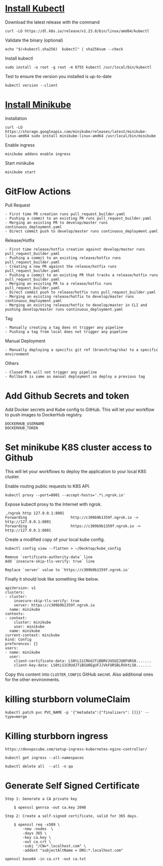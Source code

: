 # [Install Kubectl](https://kubernetes.io/docs/tasks/tools/install-kubectl-linux)
Download the latest release with the command

    curl -LO https://dl.k8s.io/release/v1.23.0/bin/linux/amd64/kubectl

Validate the binary (optional)

    echo "$(<kubectl.sha256)  kubectl" | sha256sum --check

Install kubectl

    sudo install -o root -g root -m 0755 kubectl /usr/local/bin/kubectl

Test to ensure the version you installed is up-to-date

    kubectl version --client


# [Install Minikube](https://minikube.sigs.k8s.io/docs/start)
Installation
    
    curl -LO https://storage.googleapis.com/minikube/releases/latest/minikube-linux-amd64 sudo install minikube-linux-amd64 /usr/local/bin/minikube

Enable ingress

    minikube addons enable ingress

Start minikube

    minikube start

# GitFlow Actions
Pull Request

    - First time PR creation runs pull_request_builder.yaml
    - Pushing a commit to an existing PR runs pull_request_builder.yaml
    - Merging an existing PR to develop/master runs continuous_deployment.yaml
    - Direct commit push to develop/master runs continuous_deployment.yaml

Release/Hotfix

    - First time release/hotfix creation against develop/master runs pull_request_builder.yaml
    - Pushing a commit to an existing release/hotfix runs pull_request_builder.yaml
    - Creating a new PR against the release/hotfix runs pull_request_builder.yaml
    - Pushing a commit to an existing PR that tracks a release/hotfix runs pull_request_builder.yaml
    - Merging an existing PR to a release/hotfix runs pull_request_builder.yaml
    - Direct commit push to release/hotfix runs pull_request_builder.yaml
    - Merging an existing release/hotfix to develop/master runs continuous_deployment.yaml
    - Merging an existing release/hotfix to develop/master in CLI and pushing develop/master runs continuous_deployment.yaml

Tag

    - Manually creating a tag does nt trigger any pipeline
    - Pushing a tag from local does not trigger any pipeline
    
Manual Deployment

    - Manually deploying a specific git ref (branch/tag/sha) to a specific environment

Others

    - Closed PRs will not trigger any pipeline
    - Rollback is same as manual deployment so deploy a previous tag

# Add Github Secrets and token

Add Docker secrets and Kube config to GitHub. This will let your workflow to push images to DockerHub registry.

    DOCKERHUB_USERNAME
    DOCKERHUB_TOKEN


# Set minikube K8S cluster access to Github
This will let your workflows to deploy the application to your local K8S cluster.

Enable routing public requests to K8S API.

    kubectl proxy --port=8001 --accept-hosts='.*\.ngrok.io'

Expose kubectl proxy to the Internet with ngrok.
     
    ./ngrok http 127.0.0.1:8001
    Forwarding                    http://c309b9b1359f.ngrok.io -> http://127.0.0.1:8001
    Forwarding                    https://c309b9b1359f.ngrok.io -> http://127.0.0.1:8001

Create a modified copy of your local kube config.
     
    kubectl config view --flatten > ~/Desktop/kube_config
    
    Remove `certificate-authority-data` line
    Add `insecure-skip-tls-verify: true` line

    Replace `server` value to `https://c309b9b1359f.ngrok.io`
     
Finally it should look like something like below.
    

    apiVersion: v1
    clusters:
    - cluster:
        insecure-skip-tls-verify: true
        server: https://c309b9b1359f.ngrok.io
      name: minikube
    contexts:
    - context:
        cluster: minikube
        user: minikube
      name: minikube
    current-context: minikube
    kind: Config
    preferences: {}
    users:
    - name: minikube
      user:
        client-certificate-data: LS0tLS1CRUdJTiBDRVJUSUZJQ0FURS0.......
        client-key-data: LS0tLS1CRUdJTiBSU0EgUFJJVkFURSBLRVktLS0.......

     
Copy this content into `CLUSTER_CONFIG` GitHub secret. Also additional ones for the other environments.


# killing sturbborn volumeClaim

    kubectl patch pvc PVC_NAME -p '{"metadata":{"finalizers": []}}' --type=merge

# Killing sturbborn ingress

    https://devopscube.com/setup-ingress-kubernetes-nginx-controller/

    kubectl get ingress --all-namespaces
    
    kubectl delete all  --all -n qa

# Generate Self Signed Certificate

    Step 1: Generate a CA private key

        $ openssl genrsa -out ca.key 2048

    Step 2: Create a self-signed certificate, valid for 365 days.

        $ openssl req -x509 \
            -new -nodes  \
            -days 365 \
            -key ca.key \
            -out ca.crt \
            -subj "/CN=*.localhost.com" \
            -addext "subjectAltName = DNS:*.localhost.com" 

    openssl base64 -in ca.crt -out ca.txt

